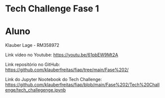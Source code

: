 # Tech Challenge Fase 1

# Aluno
Klauber Lage - RM358972

Link vídeo no Youtube: https://youtu.be/61pbEW9Mt2A

Link repositório no GitHub: https://github.com/klauberfreitas/fiap/tree/main/Fase%202/

Link do Jupyter Nootebook do Tech Challenge: https://github.com/klauberfreitas/fiap/blob/main/Fase%202/Tech%20Challenge/tech_challegenge.ipynb